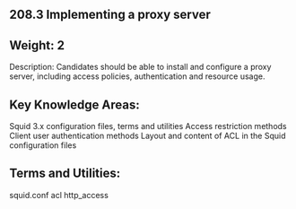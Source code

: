 ## 208.3 Implementing a proxy server

Weight: 2
---------

Description: Candidates should be able to install and configure a proxy server, including access policies, authentication and resource usage.


Key Knowledge Areas:
--------------------

Squid 3.x configuration files, terms and utilities
Access restriction methods
Client user authentication methods
Layout and content of ACL in the Squid configuration files

Terms and Utilities:
--------------------

squid.conf
acl
http_access
 
